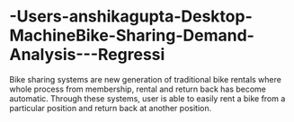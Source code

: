 # -Users-anshikagupta-Desktop-MachineBike-Sharing-Demand-Analysis---Regressi
Bike sharing systems are new generation of traditional bike rentals where whole process from membership, rental and return back has become automatic. Through these systems, user is able to easily rent a bike from a particular position and return back at another position.
